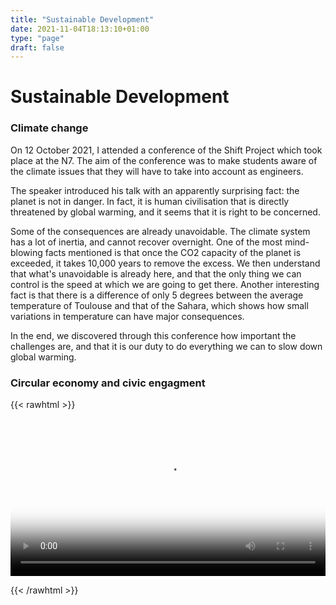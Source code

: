 ```yaml
---
title: "Sustainable Development"
date: 2021-11-04T18:13:10+01:00
type: "page"
draft: false
---
```


# Sustainable Development

### Climate change

On 12 October 2021, I attended a conference of the Shift Project which took place at the N7. The aim of the conference was to make students aware of the climate issues that they will have to take into account as engineers.

The speaker introduced his talk with an apparently surprising fact: the planet is not in danger. In fact, it is human civilisation that is directly threatened by global warming, and it seems that it is right to be concerned. 

Some of the consequences are already unavoidable. The climate system has a lot of inertia, and cannot recover overnight. One of the most mind-blowing facts mentioned is that once the CO2 capacity of the planet is exceeded, it takes 10,000 years to remove the excess. We then understand that what's unavoidable is already here, and that the only thing we can control is the speed at which we are going to get there. Another interesting fact is that there is a difference of only 5 degrees between the average temperature of Toulouse and that of the Sahara, which shows how small variations in temperature can have major consequences.

In the end, we discovered through this conference how important the challenges are, and that it is our duty to do everything we can to slow down global warming.


### Circular economy and civic engagment


{{< rawhtml >}}


<video id="video" width="100%" controls poster="../thumbnail2.png">
<source src="../sustainable.webm" type="video/webm">
Your browser does not support the video tag.
</video> 


{{< /rawhtml >}}